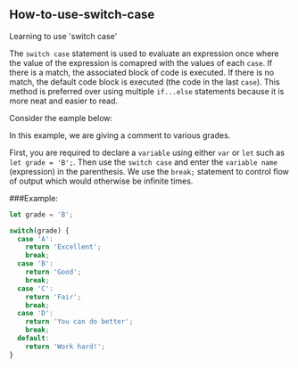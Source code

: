 ## How-to-use-switch-case

Learning to use 'switch case'

The `switch case` statement is used to evaluate an expression once where the value of the expression is comapred with the values of each `case`. If there is a match, the associated block of code is executed. If there is no match, the default code block is executed (the code in the last `case`). 
This method is preferred over using multiple `if...else` statements because it is more neat and easier to read.  

Consider the eample below:

In this example, we are giving a comment to various grades.

First, you are required to declare a `variable` using either `var` or `let` such as `let grade = 'B';`.
Then use the `switch case` and enter the `variable name` (expression) in the parenthesis.
We use the `break;` statement to control flow of output which would otherwise be infinite times.

###Example:

```javascript
let grade = 'B';

switch(grade) {
  case 'A':
    return 'Excellent';
    break;
  case 'B':
    return 'Good';
    break;
  case 'C':
    return 'Fair';
    break;
  case 'D':
    return 'You can do better';
    break;
  default:
    return 'Work hard!';
}
```
